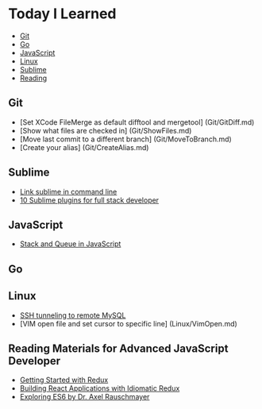 # Today I Learned

* [Git](#git)
* [Go](#go)
* [JavaScript](#javascript)
* [Linux](#linux)
* [Sublime](#sublime)
* [Reading](#reading)

## Git
- [Set XCode FileMerge as default difftool and mergetool] (Git/GitDiff.md)
- [Show what files are checked in] (Git/ShowFiles.md)
- [Move last commit to a different branch] (Git/MoveToBranch.md)
- [Create your alias] (Git/CreateAlias.md)

## Sublime
- [Link sublime in command line](Sublime/LinkSublime.md)
- [10 Sublime plugins for full stack developer](https://www.sitepoint.com/10-essential-sublime-text-plugins-full-stack-developer/)

## JavaScript
- [Stack and Queue in JavaScript](JavaScript/StackQueue.md)

## Go


## Linux
- [SSH tunneling to remote MySQL](Linux/SSH.md)
- [VIM open file and set cursor to specific line] (Linux/VimOpen.md)

## Reading Materials for Advanced JavaScript Developer
- [Getting Started with Redux](https://egghead.io/courses/getting-started-with-redux)
- [Building React Applications with Idiomatic Redux](https://egghead.io/courses/building-react-applications-with-idiomatic-redux)
- [Exploring ES6 by Dr. Axel Rauschmayer](http://exploringjs.com/es6/)
